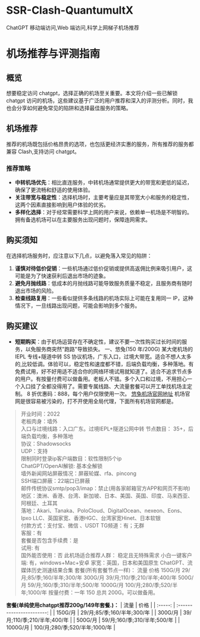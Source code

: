 # SSR-Clash-QuantumultX
ChatGPT 移动端访问,Web 端访问,科学上网梯子机场推荐
# 机场推荐与评测指南
## 概览
想要稳定访问 chatgpt，选择正确的机场至关重要。本文将介绍一些已解锁 chatgpt 访问的机场，这些建议基于广泛的用户推荐和深入的评测分析。同时，我也会分享如何避免常见的陷阱和选择最佳服务的策略。
## 机场推荐
推荐的机场既包括价格昂贵的选项，也包括更经济实惠的服务，所有推荐的服务都兼容 Clash,支持访问 chatgpt。
### 推荐策略
- **中转机场优先**：相比直连服务，中转机场通常提供更大的带宽和更低的延迟，确保了更流畅和舒适的使用体验。
- **关注带宽与稳定性**：选择机场时，主要考量应是其带宽大小和服务的稳定性，这两个因素直接影响到用户体验的优劣。
- **多样化选择**：对于经常需要科学上网的用户来说，依赖单一机场是不明智的。拥有备选机场可以在主要服务出现问题时，保障连网需求。
## 购买须知
在选择机场服务时，应注意以下几点，以避免落入常见的陷阱：
1. **谨慎对待低价促销**：一些机场通过低价促销或提供高返佣比例来吸引用户，这可能是为了快速获利后退出市场的迹象。
2. **避免月抛线路**：低成本的月抛线路可能导致服务质量不稳定，且服务商有随时退出市场的风险。
3. **检查线路复用**：一些看似提供多条线路的机场实际上可能在复用同一 IP，这种情况下，一旦线路出现问题，可能会影响到多个服务。
## 购买建议
- **短期购买**：由于机场运营存在不确定性，建议不要一次性购买过长时间的服务，以免服务商突然"跑路"导致损失。
一、悠兔(150 年/200G)
某大佬机场的 IEPL 专线+隧道中转 SS 协议机场，广东入口，过境大带宽。适合不想人太多的,比较低调。体验可以，稳定性和速度都不错，后端负载均衡，多种落地。有免费试用，好不好用适不适合你的网络环境试用就知道了。适合不追求节点多的用户。有按量付费可以做备用。老板人不错。多个入口和过境，不用担心一个入口挂了全都没得用了。需要专属线路、大流量套餐可以开工单找机场主定制。
8 折优惠码：888，每个用户仅限使用一次。
[悠兔机场官网地址](https://youtu.shop/#/register?code=0t8xMRjT)
机场官网是很容易被污染的，打不开使用全局代理，下面所有机场官网都是。
> 开业时间：2022  
> 老板肉身：墙外  
> 入口与过境线路：入口广东。过境IEPL+隧道公网中转 节点数目： 35+，后端负载均衡，多种落地  
> 协议：Shadowsocks  
> UDP：支持  
> 限制同时登录ip客户端数目：软性限制5个ip  
> ChatGPT/OpenAI解锁: 基本全解锁  
> 墙外新闻网站屏蔽情况：屏蔽轮媒、rfa、pincong  
> SSH端口屏蔽：22端口已屏蔽  
> 邮件传统协议smtp/pop3/imap：禁止(用各家邮箱官方APP和网页不影响)  
> 地区：澳洲、香港、台湾、新加坡、日本、美国、英国、印度、马来西亚、阿根廷、土耳其  
> 落地：Akari、Tanaka、PoloCloud、DigitalOcean、nexeon、Eons、Ipxo LLC、英国家宽、香港HGC、台湾家宽Hinet、日本软银  
> 付款方式：支付宝、微信 、USDT TG频道：有；无群  
> 客服：有  
> 套餐是否包含手续费：是  
> 试用: 有  
> 国外能否使用：否 此机场适合推荐人群： 稳定且无特殊需求 小白一键客户端: 有，windows+Mac+安卓 家宽：英国，日本和美国原生
ChatGPT、流媒体历史测速结果合集
套餐(所有套餐节点一样)：
流量 价格
150G/月 29/月;85/季;160/半年;300/年
300G/月 39/月;110/季;210/半年;400/年
500G/月 59/月;160/季;310/半年;500/年
1000G/月 100/月;280/季;520/半年;1000/年
按量付费：一年 150 总共 200G。可以做备用。

**套餐(单纯使用chatgpt推荐200g/149年套餐.)：**
|   流量    |            价格             |
| :-----: | :-----------------------: |
| 150G/月  |  29/月;85/季;160/半年;300/年   |
| 300G/月  |  39/月;110/季;210/半年;400/年  |
| 500G/月  |  59/月;160/季;310/半年;500/年  |
| 1000G/月 | 100/月;280/季;520/半年;1000/年 |